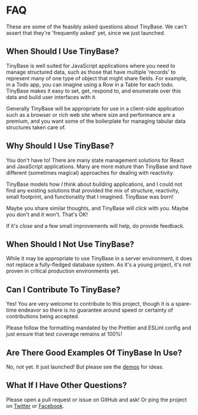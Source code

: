 # FAQ

These are some of the feasibly asked questions about TinyBase. We can't assert
that they're 'frequently asked' yet, since we just launched.

## When Should I Use TinyBase?

TinyBase is well suited for JavaScript applications where you need to manage
structured data, such as those that have multiple 'records' to represent many of
one type of object that might share fields. For example, in a Todo app, you can
imagine using a Row in a Table for each todo. TinyBase makes it easy to set,
get, respond to, and enumerate over this data and build user interfaces with it.

Generally TinyBase will be appropriate for use in a client-side application such
as a browser or rich web site where size and performance are a premium, and you
want some of the boilerplate for managing tabular data structures taken care of.

## Why Should I Use TinyBase?

You don't have to! There are many state management solutions for React and
JavaScript applications. Many are more mature than TinyBase and have different
(sometimes magical) approaches for dealing with reactivity.

TinyBase models how _I_ think about building applications, and I could not find
any existing solutions that provided the mix of structure, reactivity, small
footprint, and functionality that I imagined. TinyBase was born!

Maybe you share similar thoughts, and TinyBase will click with you. Maybe you
don't and it won't. That's OK!

If it's _close_ and a few small improvements will help, do provide feedback.

## When Should I Not Use TinyBase?

While it may be appropriate to use TinyBase in a server environment, it does not
replace a fully-fledged database system. As it's a young project, it's not
proven in critical production environments yet.

## Can I Contribute To TinyBase?

Yes! You are very welcome to contribute to this project, though it is a
spare-time endeavor so there is no guarantee around speed or certainty of
contributions being accepted.

Please follow the formatting mandated by the Prettier and ESLint config and just
ensure that test coverage remains at 100%!

## Are There Good Examples Of TinyBase In Use?

No, not yet. It just launched! But please see the [demos](/demos) for ideas.

## What If I Have Other Questions?

Please open a pull request or issue on GitHub and ask! Or ping the project on
[Twitter](https://twitter.com/tinybasejs) or
[Facebook](https://facebook.com/tinybasejs).
